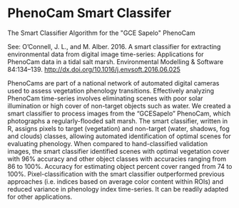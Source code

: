 # PhenoCam Smart Classifer

The Smart Classifier Algorithm for the "GCE Sapelo" PhenoCam

See: O’Connell, J. L., and M. Alber. 2016. A smart classifier for extracting environmental data from digital image time-series: Applications for PhenoCam data in a tidal salt marsh. Environmental Modelling & Software 84:134–139. http://dx.doi.org/10.1016/j.envsoft.2016.06.025

PhenoCams are part of a national network of automated digital cameras used to assess vegetation
phenology transitions. Effectively analyzing PhenoCam time-series involves eliminating scenes with poor
solar illumination or high cover of non-target objects such as water. We created a smart classifier to
process images from the “GCESapelo” PhenoCam, which photographs a regularly-flooded salt marsh. The
smart classifier, written in R, assigns pixels to target (vegetation) and non-target (water, shadows, fog
and clouds) classes, allowing automated identification of optimal scenes for evaluating phenology. When
compared to hand-classified validation images, the smart classifier identified scenes with optimal
vegetation cover with 96% accuracy and other object classes with accuracies ranging from 86 to 100%.
Accuracy for estimating object percent cover ranged from 74 to 100%. Pixel-classification with the smart
classifier outperformed previous approaches (i.e. indices based on average color content within ROIs) and
reduced variance in phenology index time-series. It can be readily adapted for other applications.
